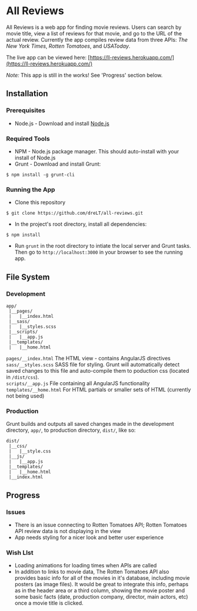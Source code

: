 # All Reviews

All Reviews is a web app for finding movie reviews. Users can search by movie title, view a list of reviews for that movie, and go to the URL of the actual review. Currently the app compiles review data from three APIs: *The New York Times*, *Rotten Tomatoes*, and *USAToday*.

The live app can be viewed here: [https://ll-reviews.herokuapp.com/](https://ll-reviews.herokuapp.com/)

*Note:* This app is still in the works! See 'Progress' section below.

## Installation

### Prerequisites
* Node.js - Download and install [Node.js](https://nodejs.org/download/)

### Required Tools
* NPM - Node.js package manager. This should auto-install with your install of Node.js
* Grunt - Download and install Grunt:
```
$ npm install -g grunt-cli
```

### Running the App
* Clone this repository
```
$ git clone https://github.com/dreLT/all-reviews.git
```
* In the project's root directory, install all dependencies:
```
$ npm install
```
* Run `grunt` in the root directory to intiate the local server and Grunt tasks. Then go to `http://localhost:3000` in your browser to see the running app.

## File System
### Development
```
app/
 |__pages/
 |   |__index.html
 |__sass/
 |   |__styles.scss
 |__scripts/
 |   |__app.js
 |__templates/
 |   |__home.html
```

`pages/__index.html` The HTML view - contains AngularJS directives  
`sass/__styles.scss` SASS file for styling. Grunt will automatically detect saved changes to this file and auto-compile them to poduction css (located in `/dist/css`).  
`scripts/__app.js` File containing all AngularJS functionality  
`templates/__home.html` For HTML partials or smaller sets of HTML (currently not being used)  

### Production
Grunt builds and outputs all saved changes made in the development directory, `app/`, to production directory, `dist/`, like so:
```
dist/
 |__css/
 |   |__style.css
 |__js/
 |   |__app.js
 |__templates/
 |   |__home.html
 |__index.html
```

## Progress

### Issues
* There is an issue connecting to Rotten Tomatoes API; Rotten Tomatoes API review data is not displaying in the view
* App needs styling for a nicer look and better user experience

### Wish LIst
* Loading animations for loading times when APIs are called
* In addition to links to movie data, The Rotten Tomatoes API also provides basic info for all of the movies in it's database, including movie posters (as image files). It would be great to integrate this info, perhaps as in the header area or a third column, showing the movie poster and some basic facts (date, production company, director, main actors, etc) once a movie title is clicked.
